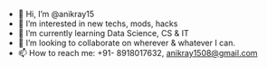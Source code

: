 - 👋 Hi, I’m @anikray15
- 👀 I’m interested in new techs, mods, hacks
- 🌱 I’m currently learning Data Science, CS & IT
- 💞️ I’m looking to collaborate on wherever & whatever I can.
- 📫 How to reach me: +91- 8918017632, anikray1508@gmail.com


<!---
anikray15/anikray15 is a ✨ special ✨ repository because its `README.md` (this file) appears on your GitHub profile.
You can click the Preview link to take a look at your changes.
--->

